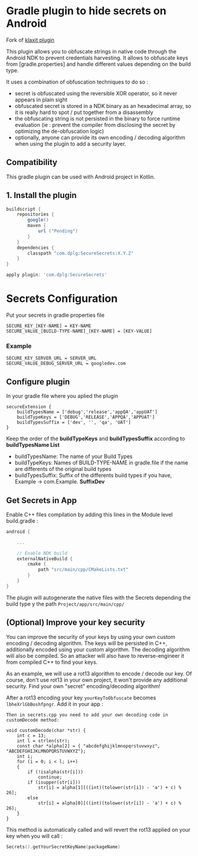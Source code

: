 
# Gradle plugin to hide secrets on Android



Fork of [klaxit plugin](https://github.com/klaxit/hidden-secrets-gradle-plugin)

This plugin allows you to obfuscate strings in native code through the Android NDK to prevent credentials harvesting. It allows to obfuscate keys from [gradle.properties] and handle different values depending on the build type.


It uses a combination of obfuscation techniques to do so :

* secret is obfuscated using the reversible XOR operator, so it never appears in plain sight
* obfuscated secret is stored in a NDK binary as an hexadecimal array, so it is really hard to spot / put together from a disassembly
* the obfuscating string is not persisted in the binary to force runtime evaluation (ie : prevent the compiler from disclosing the secret by optimizing the de-obfuscation logic)
* optionally, anyone can provide its own encoding / decoding algorithm when using the plugin to add a security layer.



## Compatibility
This gradle plugin can be used with Android project in Kotlin.

## 1. Install the plugin

```groovy
buildscript {
    repositories {
        google()
        maven {
            url ("Pending")
        }
    }
    dependencies {
        classpath "com.dplg:SecureSecrets:X.Y.Z"
    }
}

apply plugin: 'com.dplg:SecureSecrets'
```
# Secrets Configuration

Put your secrets in gradle properties file

```
SECURE_KEY_[KEY-NAME] = KEY-NAME
SECURE_VALUE_[BUILD-TYPE-NAME]_[KEY-NAME] = [KEY-VALUE] 
```
### Example

```
SECURE_KEY_SERVER_URL = SERVER_URL
SECURE_VALUE_DEBUG_SERVER_URL = googledev.com
```
## Configure plugin
In your gradle file where you aplied the plugin
```
secureExtension {
    buildTypesName = ['debug','release','appQA','appUAT']
    buildTypeKeys = ['DEBUG','RELEASE','APPQA','APPUAT']
    buildTypesSuffix = ['dev', '', 'qa', 'UAT']
}
```
Keep the order of the **buildTypeKeys** and **buildTypesSuffix** according to **buildTypesName List**
* buildTypesName: The name of your Build Types
* buildTypeKeys: Names of BUILD-TYPE-NAME in gradle.file if the name are differents of the original build types
* buildTypesSuffix: Suffix of the differents build types if you have, Example -> com.Example. **SuffixDev**



## Get Secrets in App
Enable C++ files compilation by adding this lines in the Module level build.gradle :

```groovy
android {

    ...

    // Enable NDK build
    externalNativeBuild {
        cmake {
            path "src/main/cpp/CMakeLists.txt"
        }
    }
}
```

The plugin will autogenerate the native files with the Secrets depending the build type y the path ```Project/app/src/main/cpp/```


## (Optional) Improve your key security

You can improve the security of your keys by using your own custom encoding / decoding algorithm. The keys will be persisted in C++, additionally encoded using your custom algorithm. The decoding algorithm will also be compiled. So an attacker will also have to reverse-engineer it from compiled C++ to find your keys.

As an example, we will use a rot13 algorithm to encode / decode our key. Of course, don't use rot13 in your own project, it won't provide any additional security. Find your own "secret" encoding/decoding algorithm!

After a rot13 encoding your key ```yourKeyToObfuscate``` becomes ```lbheXrlGbBoshfpngr```. Add it in your app :

```Then in secrets.cpp you need to add your own decoding code in customDecode method:```

```++
void customDecode(char *str) {
    int c = 13;
    int l = strlen(str);
    const char *alpha[2] = { "abcdefghijklmnopqrstuvwxyz", "ABCDEFGHIJKLMNOPQRSTUVWXYZ"};
    int i;
    for (i = 0; i < l; i++)
    {
        if (!isalpha(str[i]))
            continue;
        if (isupper(str[i]))
            str[i] = alpha[1][((int)(tolower(str[i]) - 'a') + c) % 26];
        else
            str[i] = alpha[0][((int)(tolower(str[i]) - 'a') + c) % 26];
    }
}
```
This method is automatically called and will revert the rot13 applied on your key when you will call :

```kotlin
Secrets().getYourSecretKeyName(packageName)
```